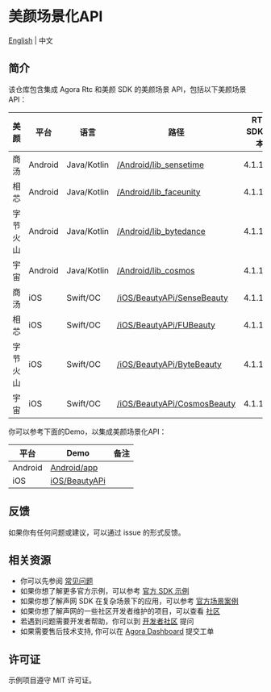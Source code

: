 # 美颜场景化API

[English](README.md) | 中文

## 简介

该仓库包含集成 Agora Rtc 和美颜 SDK 的美颜场景 API，包括以下美颜场景API：

| 美颜   | 平台      | 语言          | 路径                                                       | RTC SDK 版本 | Beauty SDK 版本 |
|------|---------|-------------|----------------------------------------------------------|------------|---------------|
| 商汤   | Android | Java/Kotlin | [/Android/lib_sensetime](/Android/lib_sensetime)         | 4.1.1.20   | 9.3.1         |
| 相芯   | Android | Java/Kotlin | [/Android/lib_faceunity](/Android/lib_faceunity)         | 4.1.1.20   | 8.7.0         |
| 字节火山 | Android | Java/Kotlin | [/Android/lib_bytedance](/Android/lib_bytedance)         | 4.1.1.20   | 4.6.0         |
| 宇宙   | Android | Java/Kotlin | [/Android/lib_cosmos](/Android/lib_bytedance)            | 4.1.1.20   | 3.7.1         |
| 商汤   | iOS     | Swift/OC    | [/iOS/BeautyAPi/SenseBeauty](/iOS/BeautyAPi/SenseBeauty) | 4.1.1.23   | 9.3.1         |
| 相芯   | iOS     | Swift/OC    | [/iOS/BeautyAPi/FUBeauty](/iOS/BeautyAPi/FUBeauty)       | 4.1.1.23  | 8.7.0         |
| 字节火山 | iOS     | Swift/OC    | [/iOS/BeautyAPi/ByteBeauty](/iOS/BeautyAPi/ByteBeauty)   | 4.1.1.23   | 4.5.1         |
| 宇宙 | iOS     | Swift/OC    | [/iOS/BeautyAPi/CosmosBeauty](/iOS/BeautyAPi/CosmosBeauty)   | 4.1.1.23   | 3.7.1         |

你可以参考下面的Demo，以集成美颜场景化API：

| 平台      | Demo                   | 备注 |
|---------|------------------------|-------|
| Android | [Android/app](Android) |       |
| iOS     | [iOS/BeautyAPi](iOS)   |       |

## 反馈

如果你有任何问题或建议，可以通过 issue 的形式反馈。

## 相关资源

- 你可以先参阅 [常见问题](https://docs.agora.io/cn/faq)
- 如果你想了解更多官方示例，可以参考 [官方 SDK 示例](https://github.com/AgoraIO)
- 如果你想了解声网 SDK 在复杂场景下的应用，可以参考 [官方场景案例](https://github.com/AgoraIO-usecase)
- 如果你想了解声网的一些社区开发者维护的项目，可以查看 [社区](https://github.com/AgoraIO-Community)
- 若遇到问题需要开发者帮助，你可以到 [开发者社区](https://rtcdeveloper.com/) 提问
- 如果需要售后技术支持, 你可以在 [Agora Dashboard](https://dashboard.agora.io) 提交工单

## 许可证

示例项目遵守 MIT 许可证。
